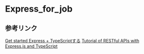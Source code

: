 # Express_for_job

## 参考リンク
[Get started Express + TypeScriptする](https://qiita.com/IgnorantCoder/items/c9b79dbab8c1a34b769f)
[Tutorial of RESTful APIs with Express.js and TypeScript](https://blog.morizyun.com/blog/typescript-express-tutorial-javascript-nodejs/index.html)
